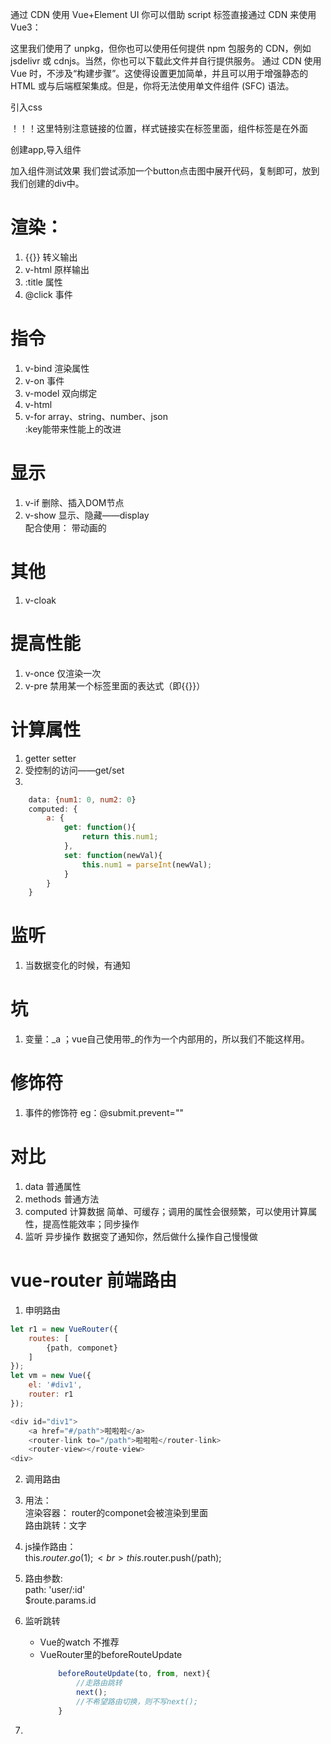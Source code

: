 通过 CDN 使用 Vue+Element UI
你可以借助 script 标签直接通过 CDN 来使用 Vue3：
<script src="https://unpkg.com/vue@3/dist/vue.global.js"></script>
这里我们使用了 unpkg，但你也可以使用任何提供 npm 包服务的 CDN，例如 jsdelivr 或 cdnjs。当然，你也可以下载此文件并自行提供服务。
通过 CDN 使用 Vue 时，不涉及“构建步骤”。这使得设置更加简单，并且可以用于增强静态的 HTML 或与后端框架集成。但是，你将无法使用单文件组件 (SFC) 语法。
<script src="https://unpkg.com/vue@2.6.11/dist/vue.js"></script>
<!-- 引入组件库 -->
<script src="https://unpkg.com/element-ui@2.13.0/lib/index.js"></script>

引入css
<!-- 引入样式 -->
<link rel="stylesheet" href="https://unpkg.com/element-ui/lib/theme-chalk/index.css">
！！！这里特别注意链接的位置，样式链接实在<head>标签里面，组件标签是在<body>外面

创建app,导入组件
<body>
	<div id="app">
	</div>
</body>
<script>
	new Vue({
		el: '#app',
	})
</script>
加入组件测试效果
我们尝试添加一个button点击图中展开代码，复制即可，放到我们创建的div中。



# 渲染：
1. {{}}    转义输出
2. v-html  原样输出
3. :title  属性
4. @click  事件

# 指令
1. v-bind 渲染属性
2. v-on   事件
3. v-model  双向绑定
4. v-html
5. v-for   array、string、number、json  
        :key能带来性能上的改进

# 显示
1. v-if    删除、插入DOM节点
2. v-show  显示、隐藏——display  
    配合使用：<transition></transition>  带动画的

# 其他
1. v-cloak

# 提高性能
1. v-once 仅渲染一次
2. v-pre 禁用某一个标签里面的表达式（即{{}}）

# 计算属性
1. getter setter
2. 受控制的访问——get/set
3.
```js
    data: {num1: 0, num2: 0}
    computed: {
        a: {
            get: function(){
                return this.num1;
            },
            set: function(newVal){
                this.num1 = parseInt(newVal);
            }
        }
    }
```

# 监听
1. 当数据变化的时候，有通知

# 坑
1. 变量：_a ；vue自己使用带_的作为一个内部用的，所以我们不能这样用。

# 修饰符
1. 事件的修饰符  eg：@submit.prevent=""

# 对比
1. data  普通属性
2. methods   普通方法
3. computed  计算数据  简单、可缓存；调用的属性会很频繁，可以使用计算属性，提高性能效率；同步操作
4. 监听   异步操作
    数据变了通知你，然后做什么操作自己慢慢做

# vue-router 前端路由
1. 申明路由
```js
let r1 = new VueRouter({
    routes: [
        {path, componet}
    ]
});
let vm = new Vue({
    el: '#div1',
    router: r1
});

<div id="div1">
    <a href="#/path">啦啦啦</a>
    <router-link to="/path">啦啦啦</router-link>
    <router-view></route-view>
<div>
```

2. 调用路由
3. 用法：
<br>渲染容器：<router-view></route-view>
        router的componet会被渲染到里面
    <br>路由跳转：<router-link to="/path">文字</router-link>
4. js操作路由：
    <br>this.$router.go(1);
    <br>this.$router.push(/path);
5. 路由参数:
    <br>path: 'user/:id'
    <br>$route.params.id
6. 监听跳转
    - Vue的watch 不推荐
    - VueRouter里的beforeRouteUpdate
        ```js
            beforeRouteUpdate(to, from, next){
                //走路由跳转
                next();
                //不希望路由切换，则不写next();
            }
        ```

7.
